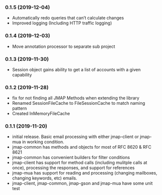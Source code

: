 ### 0.1.5 (2019-12-04)

* Automatically redo queries that can’t calculate changes
* Improved logging (Including HTTP traffic logging)

### 0.1.4 (2019-12-03)

* Move annotation processor to separate sub project

### 0.1.3 (2019-11-30)

* Session object gains ability to get a list of accounts with a given capability

### 0.1.2 (2019-11-28)

* fix for not finding all JMAP Methods when extending the library
* Renamed SessionFileCache to FileSessionCache to match naming pattern
* Created InMemoryFileCache

### 0.1.1 (2019-11-20)

* initial release. Basic email processing with either jmap-client or jmap-mua
  in working condition.
* jmap-common has methods and objects for most of RFC 8620 & RFC 8621
* jmap-common has convenient builders for filter conditions
* jmap-client has support for method calls (including mulitple calls at once),
  processing the responses, and support for references
* jmap-mua has support for reading and processing (changing mailboxes, changing
  keywords, etc) emails.
* jmap-client, jmap-common, jmap-gson and jmap-mua have some unit test
